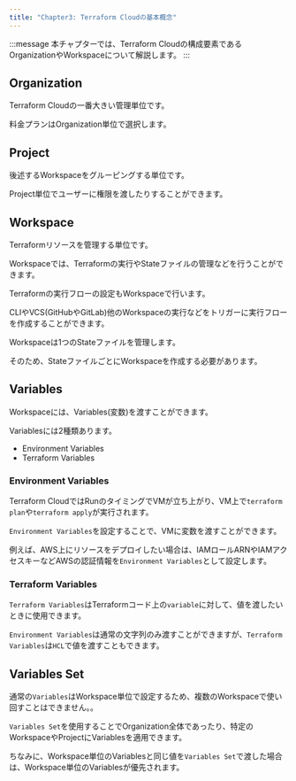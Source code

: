 ```yaml
---
title: "Chapter3: Terraform Cloudの基本概念"
---
```


:::message
本チャプターでは、Terraform Cloudの構成要素であるOrganizationやWorkspaceについて解説します。
:::

## Organization

Terraform Cloudの一番大きい管理単位です。

料金プランはOrganization単位で選択します。

## Project

後述するWorkspaceをグルーピングする単位です。

Project単位でユーザーに権限を渡したりすることができます。

## Workspace

Terraformリソースを管理する単位です。

Workspaceでは、Terraformの実行やStateファイルの管理などを行うことができます。

Terraformの実行フローの設定もWorkspaceで行います。

CLIやVCS(GitHubやGitLab)他のWorkspaceの実行などをトリガーに実行フローを作成することができます。

Workspaceは1つのStateファイルを管理します。

そのため、StateファイルごとにWorkspaceを作成する必要があります。

## Variables

Workspaceには、Variables(変数)を渡すことができます。

Variablesには2種類あります。

- Environment Variables
- Terraform Variables

### Environment Variables

Terraform CloudではRunのタイミングでVMが立ち上がり、VM上で`terraform plan`や`terraform apply`が実行されます。

`Environment Variables`を設定することで、VMに変数を渡すことができます。

例えば、AWS上にリソースをデプロイしたい場合は、IAMロールARNやIAMアクセスキーなどAWSの認証情報を`Environment Variables`として設定します。

### Terraform Variables

`Terraform Variables`はTerraformコード上の`variable`に対して、値を渡したいときに使用できます。

`Environment Variables`は通常の文字列のみ渡すことができますが、`Terraform Variables`は`HCL`で値を渡すこともできます。

## Variables Set

通常の`Variables`はWorkspace単位で設定するため、複数のWorkspaceで使い回すことはできません。。

`Variables Set`を使用することでOrganization全体であったり、特定のWorkspaceやProjectにVariablesを適用できます。

ちなみに、Workspace単位のVariablesと同じ値を`Variables Set`で渡した場合は、Workspace単位のVariablesが優先されます。
